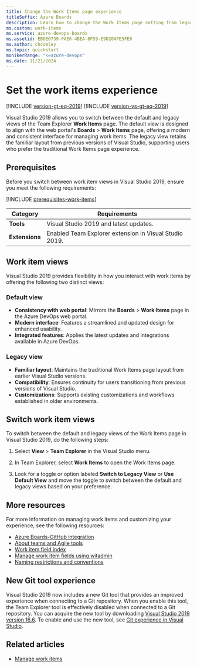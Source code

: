 ```yaml
---
title: Change the Work Items page experience
titleSuffix: Azure Boards
description: Learn how to change the Work Items page setting from legacy to default.
ms.custom: work-items
ms.service: azure-devops-boards
ms.assetid: EBDE0739-FAE6-4BEA-8F59-E9D20AFE5FE8
ms.author: chcomley
ms.topic: quickstart
monikerRange: "<=azure-devops"
ms.date: 11/21/2024
---
```


# Set the work items experience

[!INCLUDE [version-gt-eq-2019](../../includes/version-gt-eq-2019.md)] 
[!INCLUDE [version-vs-gt-eq-2019](../../includes/version-vs-gt-eq-2019.md)]

Visual Studio 2019 allows you to switch between the default and legacy views of the Team Explorer **Work Items** page. The default view is designed to align with the web portal's **Boards** > **Work Items** page, offering a modern and consistent interface for managing work items. The legacy view retains the familiar layout from previous versions of Visual Studio, supporting users who prefer the traditional Work Items page experience.

## Prerequisites

Before you switch between work item views in Visual Studio 2019, ensure you meet the following requirements:

[!INCLUDE [prerequisites-work-items](../includes/prerequisites-work-items.md)]

| Category | Requirements |
|--------------|-------------|
|**Tools**| Visual Studio 2019 and latest updates.|
|**Extensions**| Enabled Team Explorer extension in Visual Studio 2019.|

## Work item views

Visual Studio 2019 provides flexibility in how you interact with work items by offering the following two distinct views:

### Default view

- **Consistency with web portal**: Mirrors the **Boards** > **Work Items** page in the Azure DevOps web portal.
- **Modern interface**: Features a streamlined and updated design for enhanced usability.
- **Integrated features**: Applies the latest updates and integrations available in Azure DevOps.

### Legacy view

- **Familiar layout**: Maintains the traditional Work Items page layout from earlier Visual Studio versions.
- **Compatibility**: Ensures continuity for users transitioning from previous versions of Visual Studio.
- **Customizations**: Supports existing customizations and workflows established in older environments.

## Switch work item views

To switch between the default and legacy views of the Work Items page in Visual Studio 2019, do the following steps:

1. Select **View** > **Team Explorer** in the Visual Studio menu.

2. In Team Explorer, select **Work Items** to open the Work Items page.

3. Look for a toggle or option labeled **Switch to Legacy View** or **Use Default View** and move the toggle to switch between the default and legacy views based on your preference.

## More resources

For more information on managing work items and customizing your experience, see the following resources:

- [Azure Boards-GitHub integration](index.md)
- [About teams and Agile tools](../../organizations/settings/about-teams-and-settings.md)
- [Work item field index](guidance/work-item-field.md)
- [Manage work item fields using witadmin](../../reference/witadmin/manage-work-item-fields.md)
- [Naming restrictions and conventions](../../organizations/settings/naming-restrictions.md#work-items-work-item-types-and-customizations)

## New Git tool experience

Visual Studio 2019 now includes a new Git tool that provides an improved experience when connecting to a Git repository. When you enable this tool, the Team Explorer tool is effectively disabled when connected to a Git repository. You can acquire the new tool by downloading [Visual Studio 2019 version 16.6](/visualstudio/releases/2019/release-notes-v16.6). To enable and use the new tool, see [Git experience in Visual Studio](/visualstudio/ide/git-with-visual-studio).  

## Related articles

- [Manage work items](../backlogs/manage-work-items.md)
